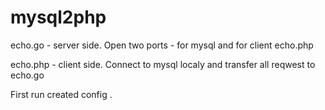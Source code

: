 # mysql2php

echo.go - server side. Open two ports - for mysql and for client echo.php


echo.php - client side. Connect to mysql localy and transfer all reqwest to echo.go


First run created config .